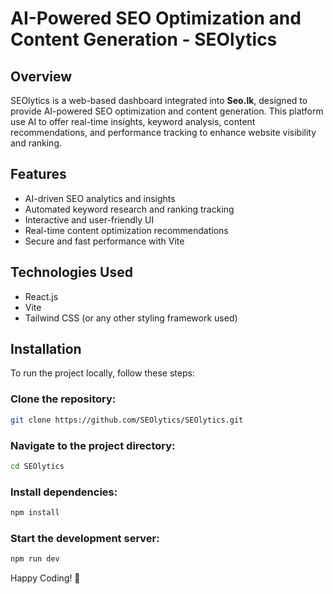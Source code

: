 # AI-Powered SEO Optimization and Content Generation - SEOlytics

## Overview
SEOlytics is a web-based dashboard integrated into **Seo.lk**, designed to provide AI-powered SEO optimization and content generation. This platform use AI to offer real-time insights, keyword analysis, content recommendations, and performance tracking to enhance website visibility and ranking.

## Features
- AI-driven SEO analytics and insights
- Automated keyword research and ranking tracking
- Interactive and user-friendly UI
- Real-time content optimization recommendations
- Secure and fast performance with Vite

## Technologies Used
- React.js
- Vite
- Tailwind CSS (or any other styling framework used)

## Installation
To run the project locally, follow these steps:

### Clone the repository:
```bash
git clone https://github.com/SEOlytics/SEOlytics.git
```

### Navigate to the project directory:
```bash
cd SEOlytics
```

### Install dependencies:
```bash
npm install
```

### Start the development server:
```bash
npm run dev
```

Happy Coding! 🚀

